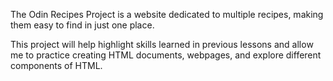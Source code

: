 The Odin Recipes Project is a website dedicated to multiple recipes, making them easy to find in just one place.

This project will help highlight skills learned in previous lessons and allow me to practice creating HTML documents, webpages, and explore different components of HTML.